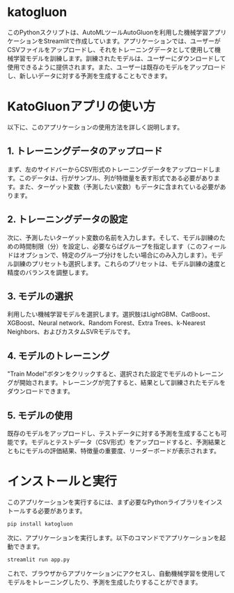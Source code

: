 # katogluon


このPythonスクリプトは、AutoMLツールAutoGluonを利用した機械学習アプリケーションをStreamlitで作成しています。アプリケーションでは、ユーザーがCSVファイルをアップロードし、それをトレーニングデータとして使用して機械学習モデルを訓練します。訓練されたモデルは、ユーザーにダウンロードして使用できるように提供されます。また、ユーザーは既存のモデルをアップロードし、新しいデータに対する予測を生成することもできます。

# KatoGluonアプリの使い方

以下に、このアプリケーションの使用方法を詳しく説明します。

## 1. トレーニングデータのアップロード

まず、左のサイドバーからCSV形式のトレーニングデータをアップロードします。このデータは、行がサンプル、列が特徴量を表す形式である必要があります。また、ターゲット変数（予測したい変数）もデータに含まれている必要があります。

## 2. トレーニングデータの設定

次に、予測したいターゲット変数の名前を入力します。そして、モデル訓練のための時間制限（分）を設定し、必要ならばグループを指定します（このフィールドはオプションで、特定のグループ分けをしたい場合にのみ入力します）。モデル訓練のプリセットも選択します。これらのプリセットは、モデル訓練の速度と精度のバランスを調整します。

## 3. モデルの選択

利用したい機械学習モデルを選択します。選択肢はLightGBM、CatBoost、XGBoost、Neural network、Random Forest、Extra Trees、k-Nearest Neighbors、およびカスタムSVRモデルです。

## 4. モデルのトレーニング

"Train Model"ボタンをクリックすると、選択された設定でモデルのトレーニングが開始されます。トレーニングが完了すると、結果として訓練されたモデルをダウンロードできます。

## 5. モデルの使用

既存のモデルをアップロードし、テストデータに対する予測を生成することも可能です。モデルとテストデータ（CSV形式）をアップロードすると、予測結果とともにモデルの評価結果、特徴量の重要度、リーダーボードが表示されます。

# インストールと実行

このアプリケーションを実行するには、まず必要なPythonライブラリをインストールする必要があります。

```
pip install katogluon
```

次に、アプリケーションを実行します。以下のコマンドでアプリケーションを起動できます。

```
streamlit run app.py
```

これで、ブラウザからアプリケーションにアクセスし、自動機械学習を使用してモデルをトレーニングしたり、予測を生成したりすることができます。
